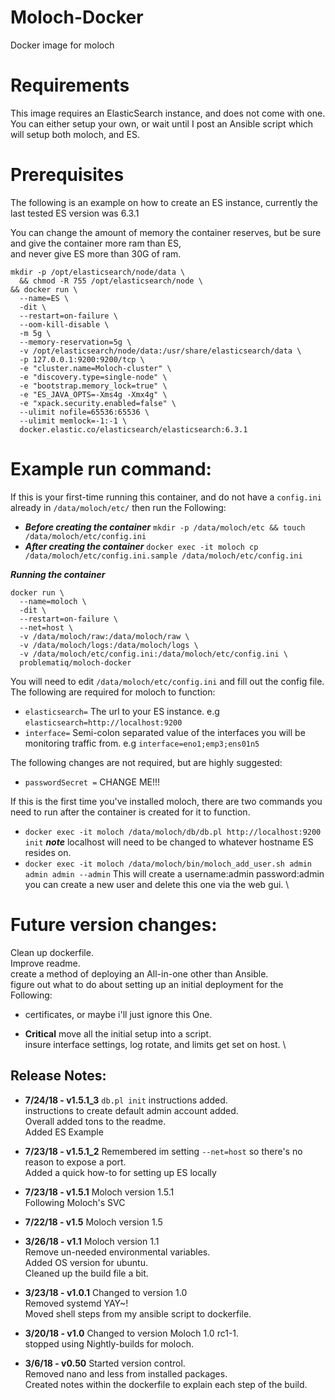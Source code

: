# Moloch-Docker
Docker image for moloch


# Requirements
This image requires an ElasticSearch instance, and does not come with one. \
You can either setup your own, or wait until I post an Ansible script which will setup both moloch, and ES.

# Prerequisites
The following is an example on how to create an ES instance, currently the last tested ES version was 6.3.1

You can change the amount of memory the container reserves, but be sure and give the container more ram than ES, \
and never give ES more than 30G of ram.
```
mkdir -p /opt/elasticsearch/node/data \
  && chmod -R 755 /opt/elasticsearch/node \
&& docker run \
  --name=ES \
  -dit \
  --restart=on-failure \
  --oom-kill-disable \
  -m 5g \
  --memory-reservation=5g \
  -v /opt/elasticsearch/node/data:/usr/share/elasticsearch/data \
  -p 127.0.0.1:9200:9200/tcp \
  -e "cluster.name=Moloch-cluster" \
  -e "discovery.type=single-node" \
  -e "bootstrap.memory_lock=true" \
  -e "ES_JAVA_OPTS=-Xms4g -Xmx4g" \
  -e "xpack.security.enabled=false" \
  --ulimit nofile=65536:65536 \
  --ulimit memlock=-1:-1 \
  docker.elastic.co/elasticsearch/elasticsearch:6.3.1
```

# Example run command:

If this is your first-time running this container, and do not have a `config.ini` already in `/data/moloch/etc/` then run the Following:
  - ***Before creating the container*** `mkdir -p /data/moloch/etc && touch /data/moloch/etc/config.ini`
  - ***After creating the container*** `docker exec -it moloch cp /data/moloch/etc/config.ini.sample /data/moloch/etc/config.ini`

***Running the container***
```
docker run \
  --name=moloch \
  -dit \
  --restart=on-failure \
  --net=host \
  -v /data/moloch/raw:/data/moloch/raw \
  -v /data/moloch/logs:/data/moloch/logs \
  -v /data/moloch/etc/config.ini:/data/moloch/etc/config.ini \
  problematiq/moloch-docker
```

You will need to edit `/data/moloch/etc/config.ini` and fill out the config file. The following are required for moloch to function:
  - `elasticsearch=` The url to your ES instance. e.g `elasticsearch=http://localhost:9200`
  - `interface=` Semi-colon separated value of the interfaces you will be monitoring traffic from. e.g `interface=eno1;emp3;ens01n5`
  
The following changes are not required, but are highly suggested:
  - `passwordSecret =` CHANGE ME!!!

If this is the first time you've installed moloch, there are two commands you need to run after the container is created for it to function.
  - `docker exec -it moloch /data/moloch/db/db.pl http://localhost:9200 init` ***note*** localhost will need to be changed to whatever hostname ES resides on.
  - `docker exec -it moloch /data/moloch/bin/moloch_add_user.sh admin admin admin --admin`
This will create a username:admin password:admin you can create a new user and delete this one via the web gui. \

# Future version changes:
Clean up dockerfile. \
Improve readme. \
create a method of deploying an All-in-one other than Ansible. \
figure out what to do about setting up an initial deployment for the Following:
  - certificates, or maybe i'll just ignore this One.
+ **Critical**
move all the initial setup into a script. \
insure interface settings, log rotate, and limits get set on host. \

## Release Notes:
+ **7/24/18 - v1.5.1_3**
`db.pl init` instructions added. \
instructions to create default admin account added. \
Overall added tons to the readme. \
Added ES Example

+ **7/23/18 - v1.5.1_2**
Remembered im setting `--net=host` so there's no reason to expose a port. \
Added a quick how-to for setting up ES locally

+ **7/23/18 - v1.5.1**
Moloch version 1.5.1 \
Following Moloch's SVC

+ **7/22/18 - v1.5**
Moloch version 1.5

+ **3/26/18 - v1.1**
Moloch version 1.1 \
Remove un-needed environmental variables. \
Added OS version for ubuntu. \
Cleaned up the build file a bit.

+ **3/23/18 - v1.0.1**
Changed to version 1.0 \
Removed systemd YAY~! \
Moved shell steps from my ansible script to dockerfile.

+ **3/20/18 - v1.0**
Changed to version Moloch 1.0 rc1-1. \
stopped using Nightly-builds for moloch.

+ **3/6/18 - v0.50**
Started version control. \
Removed nano and less from installed packages. \
Created notes within the dockerfile to explain each step of the build.
